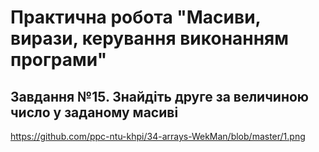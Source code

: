# Практична робота "Масиви, вирази, керування виконанням програми"
## Завдання №15. Знайдіть друге за величиною число у заданому масиві 
https://github.com/ppc-ntu-khpi/34-arrays-WekMan/blob/master/1.png
